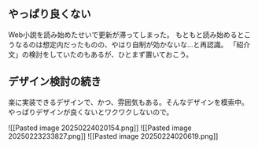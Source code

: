 ## やっぱり良くない

Web小説を読み始めたせいで更新が滞ってしまった。
もともと読み始めるとこうなるのは想定内だったものの、やはり自制が効かないな…と再認識。
「紹介文」の検討をしていたのもあるが、ひとまず置いておこう。

## デザイン検討の続き

楽に実装できるデザインで、かつ、雰囲気もある。そんなデザインを模索中。
やっぱりデザインが良くないとワクワクしないので。

![[Pasted image 20250224020154.png]]
![[Pasted image 20250223233827.png]]
![[Pasted image 20250224020619.png]]
